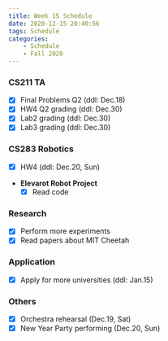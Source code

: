 ```yaml
---
title: Week 15 Schedule
date: 2020-12-15 20:40:56
tags: Schedule
categories:
    - Schedule
    - Fall 2020
---
```


### CS211 TA
- [x] Final Problems Q2 (ddl: Dec.18)
- [x] HW4 Q2 grading (ddl: Dec.30)
- [x] Lab2 grading (ddl: Dec.30)
- [x] Lab3 grading (ddl: Dec.30)

### CS283 Robotics
- [x] HW4 (ddl: Dec.20, Sun)

* **Elevarot Robot Project**
    - [x] Read code

### Research
- [x] Perform more experiments
- [x] Read papers about MIT Cheetah

### Application
- [x] Apply for more universities (ddl: Jan.15)

### Others
- [x] Orchestra rehearsal (Dec.19, Sat)
- [x] New Year Party performing (Dec.20, Sun)